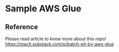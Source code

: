 # Sample AWS Glue

## Reference
Please read article to know more about this repo!  
https://maclt.substack.com/p/batch-etl-by-aws-glue